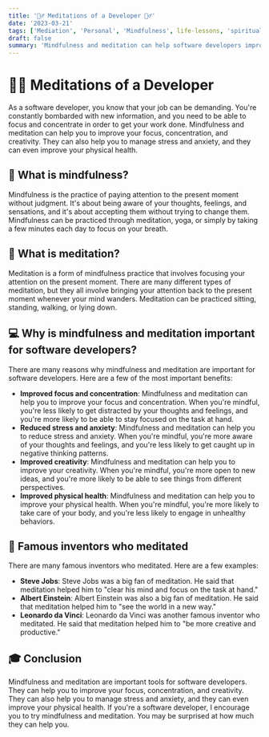 ```yaml
---
title: '🧘‍♂️ Meditations of a Developer 🧘‍♂️'
date: '2023-03-21'
tags: ['Mediation', 'Personal', 'Mindfulness', life-lessons, 'spiritual-practices']
draft: false
summary: 'Mindfulness and meditation can help software developers improve their focus, concentration, creativity, and stress levels.'
---
```


# 🧘‍♂️ Meditations of a Developer

As a software developer, you know that your job can be demanding. You're constantly bombarded with new information, and you need to be able to focus and concentrate in order to get your work done. Mindfulness and meditation can help you to improve your focus, concentration, and creativity. They can also help you to manage stress and anxiety, and they can even improve your physical health.

## 🌱 What is mindfulness?

Mindfulness is the practice of paying attention to the present moment without judgment. It's about being aware of your thoughts, feelings, and sensations, and it's about accepting them without trying to change them. Mindfulness can be practiced through meditation, yoga, or simply by taking a few minutes each day to focus on your breath.

## 🧘 What is meditation?

Meditation is a form of mindfulness practice that involves focusing your attention on the present moment. There are many different types of meditation, but they all involve bringing your attention back to the present moment whenever your mind wanders. Meditation can be practiced sitting, standing, walking, or lying down.

## 💻 Why is mindfulness and meditation important for software developers?

There are many reasons why mindfulness and meditation are important for software developers. Here are a few of the most important benefits:

- **Improved focus and concentration**: Mindfulness and meditation can help you to improve your focus and concentration. When you're mindful, you're less likely to get distracted by your thoughts and feelings, and you're more likely to be able to stay focused on the task at hand.
- **Reduced stress and anxiety**: Mindfulness and meditation can help you to reduce stress and anxiety. When you're mindful, you're more aware of your thoughts and feelings, and you're less likely to get caught up in negative thinking patterns.
- **Improved creativity**: Mindfulness and meditation can help you to improve your creativity. When you're mindful, you're more open to new ideas, and you're more likely to be able to see things from different perspectives.
- **Improved physical health**: Mindfulness and meditation can help you to improve your physical health. When you're mindful, you're more likely to take care of your body, and you're less likely to engage in unhealthy behaviors.

## 🌟 Famous inventors who meditated

There are many famous inventors who meditated. Here are a few examples:

- **Steve Jobs**: Steve Jobs was a big fan of meditation. He said that meditation helped him to "clear his mind and focus on the task at hand."
- **Albert Einstein**: Albert Einstein was also a big fan of meditation. He said that meditation helped him to "see the world in a new way."
- **Leonardo da Vinci**: Leonardo da Vinci was another famous inventor who meditated. He said that meditation helped him to "be more creative and productive."

## 🎓 Conclusion

Mindfulness and meditation are important tools for software developers. They can help you to improve your focus, concentration, and creativity. They can also help you to manage stress and anxiety, and they can even improve your physical health. If you're a software developer, I encourage you to try mindfulness and meditation. You may be surprised at how much they can help you.
